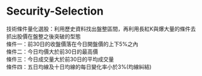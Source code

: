 # Security-Selection

技術條件量化選股：利用歷史資料找出盤整區間，再利用長紅K與爆大量的條件去抓出股價在盤整之後突破的型態  
條件一：前30日的收盤價落在今日開盤價的上下5%之內  
條件二：今日均價大於前30日的最高價  
條件三：今日成交量大於前30日的平均成交量  
條件四：五日均線及十日均線的每日變化率小於3%(均線糾結)  
